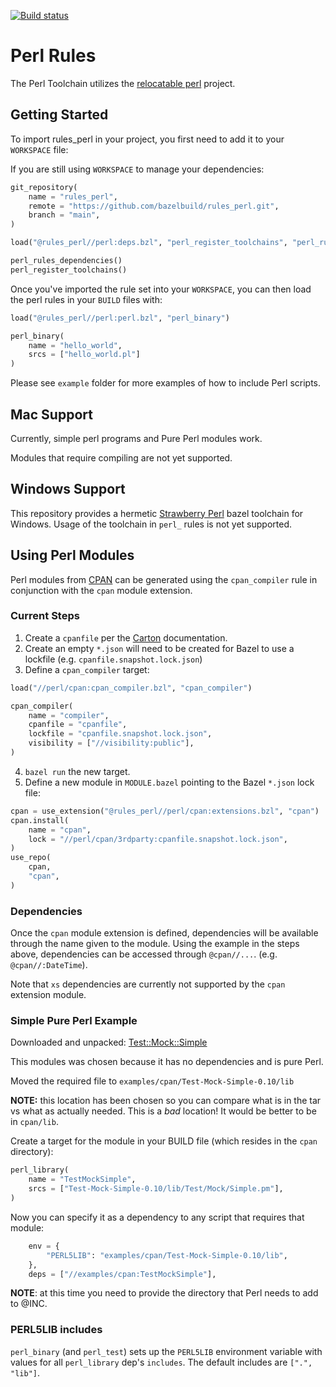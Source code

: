 [![Build status](https://badge.buildkite.com/2aaa805261d9267b26088e2763aa01f9ded00aaab18ed75c1e.svg)](https://buildkite.com/bazel/rules-perl-postsubmit)

# Perl Rules

The Perl Toolchain utilizes the [relocatable perl](https://github.com/skaji/relocatable-perl) project.

## Getting Started

To import rules_perl in your project, you first need to add it to your `WORKSPACE` file:


If you are still using `WORKSPACE` to manage your dependencies:

```python
git_repository(
    name = "rules_perl",
    remote = "https://github.com/bazelbuild/rules_perl.git",
    branch = "main",
)

load("@rules_perl//perl:deps.bzl", "perl_register_toolchains", "perl_rules_dependencies")

perl_rules_dependencies()
perl_register_toolchains()
```

Once you've imported the rule set into your `WORKSPACE`, you can then load the perl rules in your `BUILD` files with:

```python
load("@rules_perl//perl:perl.bzl", "perl_binary")

perl_binary(
    name = "hello_world",
    srcs = ["hello_world.pl"]
)
```

Please see `example` folder for more examples of how to include Perl scripts.

## Mac Support

Currently, simple perl programs and Pure Perl modules work.

Modules that require compiling are not yet supported.

## Windows Support

This repository provides a hermetic [Strawberry Perl](https://strawberryperl.com/) bazel toolchain for Windows. Usage of the toolchain in `perl_` rules is not yet supported.

## Using Perl Modules

Perl modules from [CPAN](https://www.cpan.org/) can be generated using the `cpan_compiler` rule in
conjunction with the `cpan` module extension.

### Current Steps

1. Create a `cpanfile` per the [Carton](https://metacpan.org/pod/Carton) documentation.
2. Create an empty `*.json` will need to be created for Bazel to use a lockfile (e.g. `cpanfile.snapshot.lock.json`)
3. Define a `cpan_compiler` target:

  ```python
  load("//perl/cpan:cpan_compiler.bzl", "cpan_compiler")

  cpan_compiler(
      name = "compiler",
      cpanfile = "cpanfile",
      lockfile = "cpanfile.snapshot.lock.json",
      visibility = ["//visibility:public"],
  )
  ```

4. `bazel run` the new target.
5. Define a new module in `MODULE.bazel` pointing to the Bazel `*.json` lock file:

  ```python
  cpan = use_extension("@rules_perl//perl/cpan:extensions.bzl", "cpan")
  cpan.install(
      name = "cpan",
      lock = "//perl/cpan/3rdparty:cpanfile.snapshot.lock.json",
  )
  use_repo(
      cpan,
      "cpan",
  )
  ```

### Dependencies

Once the `cpan` module extension is defined, dependencies will be available through the name given to the module.
Using the example in the steps above, dependencies can be accessed through `@cpan//...`. (e.g. `@cpan//:DateTime`).

Note that `xs` dependencies are currently not supported by the `cpan` extension module.

### Simple Pure Perl Example

Downloaded and unpacked: [Test::Mock::Simple](https://metacpan.org/pod/Test::Mock::Simple)

This modules was chosen because it has no dependencies and is pure Perl.

Moved the required file to `examples/cpan/Test-Mock-Simple-0.10/lib`

**NOTE:** this location has been chosen so you can compare what is in the tar vs what as actually needed.  This is a *bad* location!  It would be better to be in `cpan/lib`.

Create a target for the module in your BUILD file (which resides in the `cpan` directory):

```python
perl_library(
    name = "TestMockSimple",
    srcs = ["Test-Mock-Simple-0.10/lib/Test/Mock/Simple.pm"],
)
```

Now you can specify it as a dependency to any script that requires that module:

```python
    env = {
        "PERL5LIB": "examples/cpan/Test-Mock-Simple-0.10/lib",
    },
    deps = ["//examples/cpan:TestMockSimple"],
```

**NOTE**: at this time you need to provide the directory that Perl needs to add to @INC.

### PERL5LIB includes

`perl_binary` (and `perl_test`) sets up the `PERL5LIB` environment variable with values for all `perl_library` dep's `includes`.
The default includes are `[".", "lib"]`.

